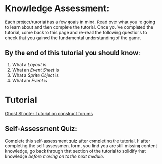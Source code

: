 # Knowledge Assessment:
Each project/tutorial has a few goals in mind. Read over what you're going to learn about and then complete the tutorial. Once you've completed the tutorial, come back to this page and re-read the following questions to check that you gained the fundamental understanding of the game. 

## By the end of this tutorial you should know:
1. What a *Layout* is
2. What an *Event Sheet* is 
3. What a *Sprite Object* is
4. What am *Event* is

# Tutorial
[Ghost Shooter Tutorial on construct forums](https://www.construct.net/en/tutorials/beginners-guide-construct-1)

## Self-Assessment Quiz:
Complete [this self-assessment quiz](https://docs.google.com/forms/d/e/1FAIpQLScafM2fw528oKAJlLuv1ZZ_7NqdZL1YbIra-dG8WFHZHOlKUQ/viewform?usp=sf_link) after completing the tutorial. If after completing the self-assessment form, you find you are still missing content knowledge, go back through that section of the tutorial to solidify that knowledge *before moving on to the next module*.  
